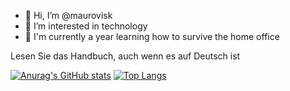 
- 👋 Hi, I’m @maurovisk
- 👀 I’m interested in technology
- 🌱 I'm currently a year learning how to survive the home office

Lesen Sie das Handbuch, auch wenn es auf Deutsch ist

[![Anurag's GitHub stats](https://github-readme-stats.vercel.app/api?username=maurovisk&count_private=true&theme=dark&show_icons=true)](https://github.com/maurovisk)
[![Top Langs](https://github-readme-stats.vercel.app/api/top-langs/?username=maurovisk&layout=compact&count_private=true&theme=dark&show_icons=true)](https://github.com/maurovisk)


